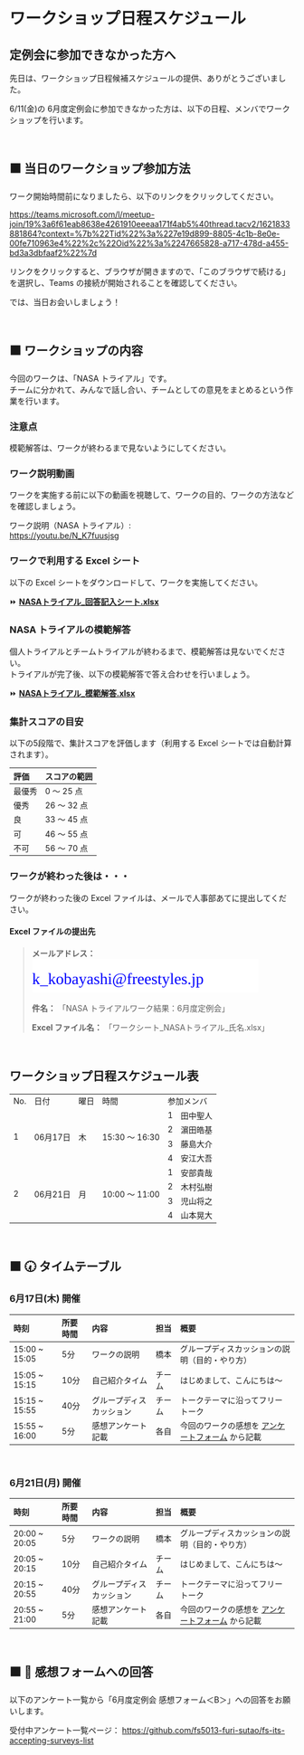 # ワークショップ日程スケジュール

## 定例会に参加できなかった方へ

先日は、ワークショップ日程候補スケジュールの提供、ありがとうございました。

6/11(金)の 6月度定例会に参加できなかった方は、以下の日程、メンバでワークショップを行います。

<br />

## ⬛ 当日のワークショップ参加方法

ワーク開始時間前になりましたら、以下のリンクをクリックしてください。

https://teams.microsoft.com/l/meetup-join/19%3a6f61eab8638e4261910eeeaa171f4ab5%40thread.tacv2/1621833881864?context=%7b%22Tid%22%3a%227e19d899-8805-4c1b-8e0e-00fe710963e4%22%2c%22Oid%22%3a%2247665828-a717-478d-a455-bd3a3dbfaaf2%22%7d

リンクをクリックすると、ブラウザが開きますので、「このブラウザで続ける」を選択し、Teams の接続が開始されることを確認してください。

では、当日お会いしましょう！

<br />

## ⬛ ワークショップの内容

今回のワークは、「NASA トライアル」です。  
チームに分かれて、みんなで話し合い、チームとしての意見をまとめるという作業を行います。

### 注意点

模範解答は、ワークが終わるまで見ないようにしてください。

### ワーク説明動画

ワークを実施する前に以下の動画を視聴して、ワークの目的、ワークの方法などを確認しましょう。

ワーク説明（NASA トライアル）:    
https://youtu.be/N_K7fuusjsg

### ワークで利用する Excel シート  

以下の Excel シートをダウンロードして、ワークを実施してください。

⏩ **[NASAトライアル_回答記入シート.xlsx](https://github.com/fs5013-furi-sutao/fs-monthly-meeting-2021-06/raw/main/excel/NASAトライアル_回答記入シート.xlsx)**

### NASA トライアルの模範解答  

個人トライアルとチームトライアルが終わるまで、模範解答は見ないでください。  
トライアルが完了後、以下の模範解答で答え合わせを行いましょう。  

⏩ **[NASAトライアル_模範解答.xlsx](https://github.com/fs5013-furi-sutao/fs-monthly-meeting-2021-06/raw/main/excel/NASAトライアル_模範解答.xlsx)**

### 集計スコアの目安

以下の5段階で、集計スコアを評価します（利用する Excel シートでは自動計算されます）。

|評価 |スコアの範囲 |
|:-- |:-- |
|最優秀 |0 ～ 25 点 |
|優秀 |26 ～ 32 点 |
|良 |33 ～ 45 点 |
|可 |46 ～ 55 点 |
|不可 |56 ～ 70 点 |

### ワークが終わった後は・・・

ワークが終わった後の Excel ファイルは、メールで人事部あてに提出してください。

#### Excel ファイルの提出先

> **メールアドレス：** ![提出先メールアドレス](./svg/address-for-submission.svg)
> 
> **件名：** 「NASA トライアルワーク結果：6月度定例会」
> 
> **Excel ファイル名：** 「ワークシート_NASAトライアル_氏名.xlsx」

<br/>

## ワークショップ日程スケジュール表

<table>
  <tr>
    <td>No.</td>
    <td>日付</td>
    <td>曜日</td>
    <td>時間</td>
    <td colspan="2">参加メンバ</td>
  </tr>
  <tr>
    <td rowspan="4">1</td>
    <td rowspan="4">06月17日</td>
    <td rowspan="4">木</td>
    <td rowspan="4">15:30 ～ 16:30</td>
    <td>1</td>
    <td>田中聖人</td>
  </tr>
  <tr>
    <td>2</td>
    <td>濵田皓基</td>
  </tr>
  <tr>
    <td>3</td>
    <td>藤島大介</td>
  </tr>
  <tr>
    <td>4</td>
    <td>安江大吾</td>
  </tr>
  <tr>
    <td rowspan="4">2</td>
    <td rowspan="4">06月21日</td>
    <td rowspan="4">月</td>
    <td rowspan="4">10:00 ～ 11:00</td>
    <td>1</td>
    <td>安部貴哉</td>
  </tr>
  <tr>
    <td>2</td>
    <td>木村弘樹</td>
  </tr>
  <tr>
    <td>3</td>
    <td>児山将之</td>
  </tr>
  <tr>
    <td>4</td>
    <td>山本晃大</td>
  </tr>
</table>

<br />

## ⬛ 🕢 タイムテーブル

### 6月17日(木) 開催

|時刻 |所要時間 |内容 | 担当 |概要 |
|:-- |:-- |:-- |:-- |:-- |
|15:00 ~ 15:05 |5分 |ワークの説明 |橋本 |グループディスカッションの説明（目的・やり方） |
|15:05 ~ 15:15 |10分 |自己紹介タイム|チーム |はじめまして、こんにちは～ |
|15:15 ~ 15:55 |40分 |グループディスカッション |チーム |トークテーマに沿ってフリートーク |
|15:55 ~ 16:00 |5分 |感想アンケート記載 |各自 |今回のワークの感想を [アンケートフォーム](https://forms.gle/LbYxPFbm3mpsVVWz5) から記載 |

<br />

### 6月21日(月) 開催

|時刻 |所要時間 |内容 | 担当 |概要 |
|:-- |:-- |:-- |:-- |:-- |
|20:00 ~ 20:05 |5分 |ワークの説明 |橋本 |グループディスカッションの説明（目的・やり方） |
|20:05 ~ 20:15 |10分 |自己紹介タイム|チーム |はじめまして、こんにちは～ |
|20:15 ~ 20:55 |40分 |グループディスカッション |チーム |トークテーマに沿ってフリートーク |
|20:55 ~ 21:00 |5分 |感想アンケート記載 |各自 |今回のワークの感想を [アンケートフォーム](https://forms.gle/LbYxPFbm3mpsVVWz5) から記載 |


<br />

## ⬛ 📝 感想フォームへの回答

以下のアンケート一覧から「6月度定例会 感想フォーム＜B＞」への回答をお願いします。

受付中アンケート一覧ページ：
https://github.com/fs5013-furi-sutao/fs-its-accepting-surveys-list

<br />
